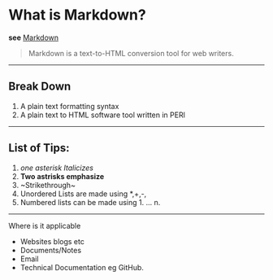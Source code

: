 # What is Markdown?
**see** [Markdown](www.markdownlink.com)

> Markdown is a text-to-HTML conversion tool for web writers.
----
##  Break Down
1. A plain text formatting syntax
2. A plain text to HTML software tool written in PERl
----
## List of Tips:
1. *one asterisk Italicizes*
2. **Two astrisks emphasize** 
3. ~Strikethrough~ 
4. Unordered Lists are made using *,+,-,
5. Numbered lists can be made using 1. ... n. 
----
Where is it applicable
- Websites blogs etc
- Documents/Notes
- Email
- Technical Documentation eg GitHub.
